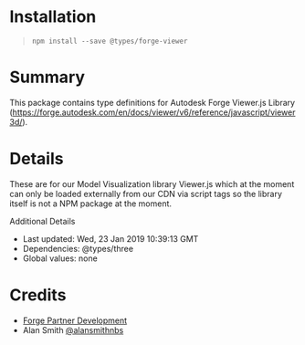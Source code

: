 # Installation
> `npm install --save @types/forge-viewer`

# Summary
This package contains type definitions for Autodesk Forge Viewer.js Library (https://forge.autodesk.com/en/docs/viewer/v6/reference/javascript/viewer3d/).

# Details
These are for our Model Visualization library Viewer.js which at the moment can only be loaded externally from our CDN via script tags so the library itself is not a NPM package at the moment.

Additional Details
 * Last updated: Wed, 23 Jan 2019 10:39:13 GMT
 * Dependencies: @types/three
 * Global values: none

# Credits
- <a href="mailto:forge.help@autodesk.com">Forge Partner Development</a>
- Alan Smith [@alansmithnbs](https://github.com/alansmithnbs)

